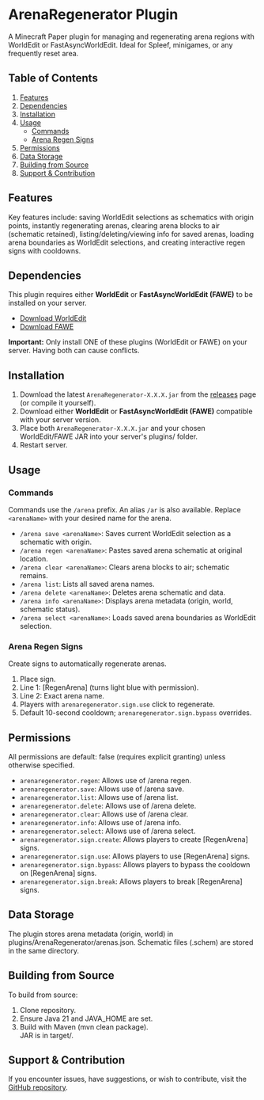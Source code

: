 # **ArenaRegenerator Plugin**

A Minecraft Paper plugin for managing and regenerating arena regions with WorldEdit or FastAsyncWorldEdit. Ideal for Spleef, minigames, or any frequently reset area.

## **Table of Contents**

1. [Features](#features)
2. [Dependencies](#dependencies)
3. [Installation](#installation)
4. [Usage](#usage)
    * [Commands](#commands)
    * [Arena Regen Signs](#arena-regen-signs)
5. [Permissions](#permissions)
6. [Data Storage](#data-storage)
7. [Building from Source](#building-from-source)
8. [Support & Contribution](#support--contribution)

## **Features**

Key features include: saving WorldEdit selections as schematics with origin points, instantly regenerating arenas, clearing arena blocks to air (schematic retained), listing/deleting/viewing info for saved arenas, loading arena boundaries as WorldEdit selections, and creating interactive regen signs with cooldowns.

## **Dependencies**

This plugin requires either **WorldEdit** or **FastAsyncWorldEdit (FAWE)** to be installed on your server.

* [Download WorldEdit](https://dev.bukkit.org/projects/worldedit/files)
* [Download FAWE](https://www.spigotmc.org/resources/fastasyncworldedit.13932/)

**Important:** Only install ONE of these plugins (WorldEdit or FAWE) on your server. Having both can cause conflicts.
## **Installation**

1. Download the latest `ArenaRegenerator-X.X.X.jar` from the [releases](https://github.com/Woodstop/ArenaRegenerator/releases) page (or compile it yourself).
2. Download either **WorldEdit** or **FastAsyncWorldEdit (FAWE)** compatible with your server version.
3. Place both `ArenaRegenerator-X.X.X.jar` and your chosen WorldEdit/FAWE JAR into your server's plugins/ folder.
4. Restart server.

## **Usage**

### **Commands**

Commands use the `/arena` prefix. An alias `/ar` is also available. Replace `<arenaName>` with your desired name for the arena.

* `/arena save <arenaName>`: Saves current WorldEdit selection as a schematic with origin.
* `/arena regen <arenaName>`: Pastes saved arena schematic at original location.
* `/arena clear <arenaName>`: Clears arena blocks to air; schematic remains.
* `/arena list`: Lists all saved arena names.
* `/arena delete <arenaName>`: Deletes arena schematic and data.
* `/arena info <arenaName>`: Displays arena metadata (origin, world, schematic status).
* `/arena select <arenaName>`: Loads saved arena boundaries as WorldEdit selection.

### **Arena Regen Signs**

Create signs to automatically regenerate arenas.

1. Place sign.
2. Line 1: \[RegenArena\] (turns light blue with permission).
3. Line 2: Exact arena name.
4. Players with `arenaregenerator.sign.use` click to regenerate.
5. Default 10-second cooldown; `arenaregenerator.sign.bypass` overrides.

## **Permissions**

All permissions are default: false (requires explicit granting) unless otherwise specified.

* `arenaregenerator.regen`: Allows use of /arena regen.
* `arenaregenerator.save`: Allows use of /arena save.
* `arenaregenerator.list`: Allows use of /arena list.
* `arenaregenerator.delete`: Allows use of /arena delete.
* `arenaregenerator.clear`: Allows use of /arena clear.
* `arenaregenerator.info`: Allows use of /arena info.
* `arenaregenerator.select`: Allows use of /arena select.
* `arenaregenerator.sign.create`: Allows players to create \[RegenArena\] signs.
* `arenaregenerator.sign.use`: Allows players to use \[RegenArena\] signs.
* `arenaregenerator.sign.bypass`: Allows players to bypass the cooldown on \[RegenArena\] signs.
* `arenaregenerator.sign.break`: Allows players to break \[RegenArena\] signs.

## **Data Storage**

The plugin stores arena metadata (origin, world) in plugins/ArenaRegenerator/arenas.json. Schematic files (.schem) are stored in the same directory.

## **Building from Source**

To build from source:

1. Clone repository.
2. Ensure Java 21 and JAVA\_HOME are set.
3. Build with Maven (mvn clean package).  
   JAR is in target/.

## **Support & Contribution**

If you encounter issues, have suggestions, or wish to contribute, visit the [GitHub repository](https://github.com/Woodstop/ArenaRegenerator).